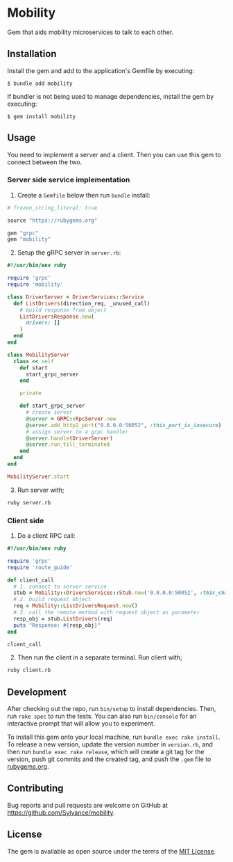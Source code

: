 # Mobility

Gem that aids mobility microservices to talk to each other.

## Installation

Install the gem and add to the application's Gemfile by executing:

    $ bundle add mobility

If bundler is not being used to manage dependencies, install the gem by executing:

    $ gem install mobility

## Usage

You need to implement a server and a client. Then you can use this gem to connect between
the two.

### Server side service implementation

1. Create a `Gemfile` below then run `bundle` install:

```ruby
# frozen_string_literal: true

source "https://rubygems.org"

gem "grpc"
gem "mobility"
```

2. Setup the gRPC server in `server.rb`:

```ruby
#!/usr/bin/env ruby

require 'grpc'
require 'mobility'

class DriverServer < DriverServices::Service
  def ListDrivers(direction_req, _unused_call)
    # build response from object
    ListDriversResponse.new(
      drivers: []
    )
  end
end

class MobilityServer
  class << self
    def start
      start_grpc_server
    end

    private

    def start_grpc_server
      # create server
      @server = GRPC::RpcServer.new
      @server.add_http2_port("0.0.0.0:50052", :this_port_is_insecure)
      # assign server to a grpc handler
      @server.handle(DriverServer)
      @server.run_till_terminated
    end
  end
end

MobilityServer.start
```

3. Run server with;

```sh
ruby server.rb
```

### Client side 

1. Do a client RPC call:

```ruby
#!/usr/bin/env ruby

require 'grpc'
require 'route_guide'

def client_call
  # 1. connect to server service
  stub = Mobility::DriversServices::Stub.new('0.0.0.0:50052', :this_channel_is_insecure)
  # 2. build request object
  req = Mobility::ListDriversRequest.new()
  # 3. call the remote method with request object as parameter
  resp_obj = stub.ListDrivers(req)
  puts "Response: #{resp_obj}"
end

client_call
```

2. Then run the client in a separate terminal. Run client with;

```sh
ruby client.rb
```

## Development

After checking out the repo, run `bin/setup` to install dependencies. Then, run `rake spec` to run the tests. You can also run `bin/console` for an interactive prompt that will allow you to experiment.

To install this gem onto your local machine, run `bundle exec rake install`. To release a new version, update the version number in `version.rb`, and then run `bundle exec rake release`, which will create a git tag for the version, push git commits and the created tag, and push the `.gem` file to [rubygems.org](https://rubygems.org).

## Contributing

Bug reports and pull requests are welcome on GitHub at https://github.com/Sylvance/mobility.

## License

The gem is available as open source under the terms of the [MIT License](https://opensource.org/licenses/MIT).
